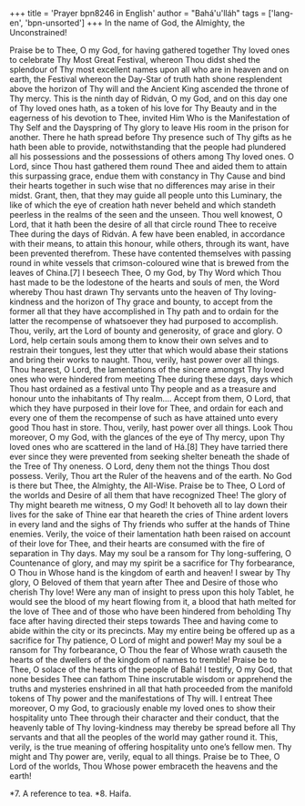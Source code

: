 +++
title = 'Prayer bpn8246 in English'
author = "Bahá'u'lláh"
tags = ['lang-en', 'bpn-unsorted']
+++
In the name of God, the Almighty, the Unconstrained!

Praise be to Thee, O my God, for having gathered together Thy loved ones to celebrate Thy Most Great Festival, whereon Thou didst shed the splendour of Thy most excellent names upon all who are in heaven and on earth, the Festival whereon the Day-Star of truth hath shone resplendent above the horizon of Thy will and the Ancient King ascended the throne of Thy mercy.
This is the ninth day of Ridván, O my God, and on this day one of Thy loved ones hath, as a token of his love for Thy Beauty and in the eagerness of his devotion to Thee, invited Him Who is the Manifestation of Thy Self and the Dayspring of Thy glory to leave His room in the prison for another. There he hath spread before Thy presence such of Thy gifts as he hath been able to provide, notwithstanding that the people had plundered all his possessions and the possessions of others among Thy loved ones. O Lord, since Thou hast gathered them round Thee and aided them to attain this surpassing grace, endue them with constancy in Thy Cause and bind their hearts together in such wise that no differences may arise in their midst. Grant, then, that they may guide all people unto this Luminary, the like of which the eye of creation hath never beheld and which standeth peerless in the realms of the seen and the unseen.
Thou well knowest, O Lord, that it hath been the desire of all that circle round Thee to receive Thee during the days of Ridván. A few have been enabled, in accordance with their means, to attain this honour, while others, through its want, have been prevented therefrom. These have contented themselves with passing round in white vessels that crimson-coloured wine that is brewed from the leaves of China.[7] I beseech Thee, O my God, by Thy Word which Thou hast made to be the lodestone of the hearts and souls of men, the Word whereby Thou hast drawn Thy servants unto the heaven of Thy loving-kindness and the horizon of Thy grace and bounty, to accept from the former all that they have accomplished in Thy path and to ordain for the latter the recompense of whatsoever they had purposed to accomplish. Thou, verily, art the Lord of bounty and generosity, of grace and glory. O Lord, help certain souls among them to know their own selves and to restrain their tongues, lest they utter that which would abase their stations and bring their works to naught. Thou, verily, hast power over all things.
Thou hearest, O Lord, the lamentations of the sincere amongst Thy loved ones who were hindered from meeting Thee during these days, days which Thou hast ordained as a festival unto Thy people and as a treasure and honour unto the inhabitants of Thy realm.… Accept from them, O Lord, that which they have purposed in their love for Thee, and ordain for each and every one of them the recompense of such as have attained unto every good Thou hast in store. Thou, verily, hast power over all things.
Look Thou moreover, O my God, with the glances of the eye of Thy mercy, upon Thy loved ones who are scattered in the land of Há.[8] They have tarried there ever since they were prevented from seeking shelter beneath the shade of the Tree of Thy oneness. O Lord, deny them not the things Thou dost possess. Verily, Thou art the Ruler of the heavens and of the earth. No God is there but Thee, the Almighty, the All-Wise. Praise be to Thee, O Lord of the worlds and Desire of all them that have recognized Thee!
The glory of Thy might beareth me witness, O my God! It behoveth all to lay down their lives for the sake of Thine ear that heareth the cries of Thine ardent lovers in every land and the sighs of Thy friends who suffer at the hands of Thine enemies. Verily, the voice of their lamentation hath been raised on account of their love for Thee, and their hearts are consumed with the fire of separation in Thy days. May my soul be a ransom for Thy long-suffering, O Countenance of glory, and may my spirit be a sacrifice for Thy forbearance, O Thou in Whose hand is the kingdom of earth and heaven!
I swear by Thy glory, O Beloved of them that yearn after Thee and Desire of those who cherish Thy love! Were any man of insight to press upon this holy Tablet, he would see the blood of my heart flowing from it, a blood that hath melted for the love of Thee and of those who have been hindered from beholding Thy face after having directed their steps towards Thee and having come to abide within the city or its precincts. May my entire being be offered up as a sacrifice for Thy patience, O Lord of might and power! May my soul be a ransom for Thy forbearance, O Thou the fear of Whose wrath causeth the hearts of the dwellers of the kingdom of names to tremble!
Praise be to Thee, O solace of the hearts of the people of Bahá! I testify, O my God, that none besides Thee can fathom Thine inscrutable wisdom or apprehend the truths and mysteries enshrined in all that hath proceeded from the manifold tokens of Thy power and the manifestations of Thy will. I entreat Thee moreover, O my God, to graciously enable my loved ones to show their hospitality unto Thee through their character and their conduct, that the heavenly table of Thy loving-kindness may thereby be spread before all Thy servants and that all the peoples of the world may gather round it. This, verily, is the true meaning of offering hospitality unto one’s fellow men. Thy might and Thy power are, verily, equal to all things. Praise be to Thee, O Lord of the worlds, Thou Whose power embraceth the heavens and the earth!

*7. A reference to tea.
*8. Haifa.
